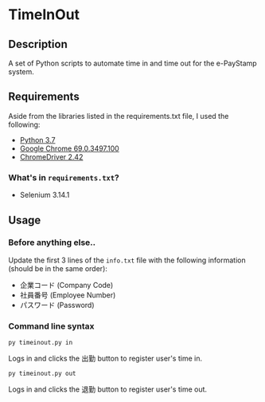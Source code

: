 # TimeInOut
## Description
A set of Python scripts to automate time in and time out for the e-PayStamp system.

## Requirements
Aside from the libraries listed in the requirements.txt file, I used the following:
*  [Python 3.7](https://www.python.org/downloads/release/python-370/)
*  [Google Chrome 69.0.3497.100](https://www.google.com/chrome/)
*  [ChromeDriver 2.42](https://chromedriver.storage.googleapis.com/index.html?path=2.42/)

### What's in `requirements.txt`?
*  Selenium 3.14.1

## Usage
### Before anything else..
Update the first 3 lines of the `info.txt` file with the following information (should be in the same order):
*  企業コード (Company Code)
*  社員番号 (Employee Number)
*  パスワード (Password)

### Command line syntax
```
py timeinout.py in
```
Logs in and clicks the 出勤 button to register user's time in.

```
py timeinout.py out
```
Logs in and clicks the 退勤 button to register user's time out.